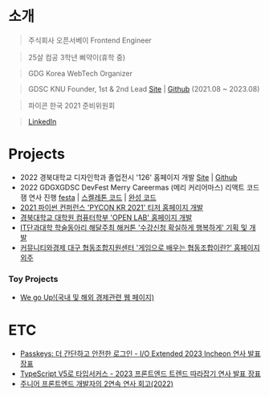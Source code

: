 # 소개
> 주식회사 오픈서베이 Frontend Engineer

> 25살 컴공 3학년 삐약이(휴학 중)

> GDG Korea WebTech Organizer

> GDSC KNU Founder, 1st & 2nd Lead [Site](https://gdsc.community.dev/kyungpook-national-university/) | [Github](https://github.com/GDSC-KNU) (2021.08 ~ 2023.08)

> 파이콘 한국 2021 준비위원회

> [LinkedIn](https://www.linkedin.com/in/%EC%A2%85%EC%97%B0-%EA%B0%95-7b5541213)


# Projects
* 2022 경북대학교 디자인학과 졸업전시 '126' 홈페이지 개발 [Site](https://knud1.com/) | [Github](https://github.com/Yoonlang/knud1)
* 2022 GDGXGDSC DevFest Merry Careermas (메리 커리어마스) 리액트 코드잼 연사 진행 [festa](https://festa.io/events/2898) | [스켈레톤 코드](https://github.com/Climier-code/2022-devfest-react-codejam) | [완성 코드](https://github.com/Climier-code/carrot-market-devfest)
* [2021 파이썬 컨퍼런스 'PYCON KR 2021' 티저 홈페이지 개발](https://2021.pycon.kr/)
* [경북대학교 대학원 컴퓨터학부 'OPEN LAB' 홈페이지 개발](https://cse.knu.ac.kr/openlab/)
* [IT단과대학 학술동아리 해달주최 해커톤 '수강신청 확실하게 행복하게' 기획 및 개발](https://github.com/Climier-code/Haedal_Hackathon_2019_2)
* [커뮤니티와경제 대구 협동조합지원센터 '게임으로 배우는 협동조합이란?' 홈페이지 외주](https://github.com/Climier-code/Cooperative_site)
### Toy Projects
* [We go Up!(국내 및 해외 경제관련 웹 페이지)](https://github.com/Climier-code/WegoUp)

# ETC
* [Passkeys: 더 간단하고 안전한 로그인 - I/O Extended 2023 Incheon 연사 발표 장표](https://speakerdeck.com/jongyeon/o-extended-2023-incheon)
* [TypeScript V5로 타입서커스 - 2023 프론트엔드 트렌드 따라잡기 연사 발표 장표](https://speakerdeck.com/jongyeon/typescript-v5ro-taibseokeoseu-2023-peuronteuendeu-teurendeu-ddarajabgi)
* [주니어 프론트엔드 개발자의 2연속 연사 회고(2022)](https://velog.io/@whddus0789/주니어-프론트엔드-개발자의-2연속-연사-회고2022)

<!--
**Climier-code/Climier-code** is a ✨ _special_ ✨ repository because its `README.md` (this file) appears on your GitHub profile.

Here are some ideas to get you started:

- 🔭 I’m currently working on ...
- 🌱 I’m currently learning ...
- 👯 I’m looking to collaborate on ...
- 🤔 I’m looking for help with ...
- 💬 Ask me about ...
- 📫 How to reach me: ...
- 😄 Pronouns: ...
- ⚡ Fun fact: ...
-->

